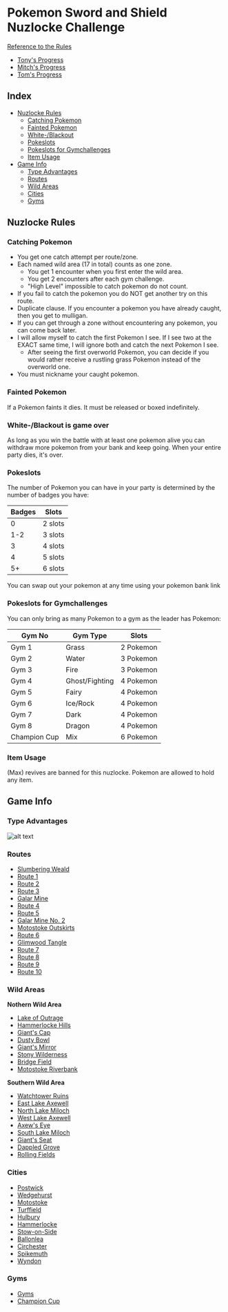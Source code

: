 # Pokemon Sword and Shield Nuzlocke Challenge
[Reference to the Rules](https://www.reddit.com/r/nuzlocke/comments/h7rhth/sword_and_shield_nuzlocke_rules_solved/)
* [Tony's Progress](https://github.com/Tonylaats/Nuzlocke-Progress/blob/main/Progress.md)
* [Mitch's Progress](https://github.com/Mitch2703/Nuzlocke-Progress-Mitchell/blob/main/Progress.md)
* [Tom's Progress]()

## Index
* [Nuzlocke Rules](#nuzlocke-rules)
  * [Catching Pokemon](#catching-pokemon)
  * [Fainted Pokemon](#fainted-pokemon)
  * [White-/Blackout](#white-blackout-is-game-over)
  * [Pokeslots](#pokeslots)
  * [Pokeslots for Gymchallenges](#pokeslots-for-gymchallenges)
  * [Item Usage](#item-usage)
* [Game Info](#game-info)
  * [Type Advantages](#type-advantages) 
  * [Routes](#routes) 
  * [Wild Areas](#wild-areas)
  * [Cities](#cities)
  * [Gyms](#gyms)

## Nuzlocke Rules
### Catching Pokemon
* You get one catch attempt per route/zone.
* Each named wild area (17 in total) counts as one zone.
  * You get 1 encounter when you first enter the wild area.
  * You get 2 encounters after each gym challenge.
  * "High Level" impossible to catch pokemon do not count.
* If you fail to catch the pokemon you do NOT get another try on this route.
* Duplicate clause. If you encounter a pokemon you have already caught, then you get to mulligan.
* If you can get through a zone without encountering any pokemon, you can come back later.
* I will allow myself to catch the first Pokemon I see. If I see two at the EXACT same time, I will ignore both and catch the next Pokemon I see.
  * After seeing the first overworld Pokemon, you can decide if you would rather receive a rustling grass Pokemon instead of the overworld one.
* You must nickname your caught pokemon.

### Fainted Pokemon
If a Pokemon faints it dies. It must be released or boxed indefinitely.

### White-/Blackout is game over
As long as you win the battle with at least one pokemon alive you can withdraw more pokemon from your bank and keep going. When your entire party dies, it's over.

### Pokeslots
The number of Pokemon you can have in your party is determined by the number of badges you have:

Badges | Slots
----|--------|
 0 | 2 slots
 1-2 | 3 slots
 3 | 4 slots
 4 | 5 slots
 5+ | 6 slots

You can swap out your pokemon at any time using your pokemon bank link

### Pokeslots for Gymchallenges
You can only bring as many Pokemon to a gym as the leader has Pokemon:

| Gym No | Gym Type | Slots 
|--------|--------|--------|
| Gym 1 | Grass | 2 Pokemon
| Gym 2 | Water | 3 Pokemon
| Gym 3 | Fire | 3 Pokemon
| Gym 4 | Ghost/Fighting | 4 Pokemon
| Gym 5 | Fairy | 4 Pokemon
| Gym 6 | Ice/Rock | 4 Pokemon
| Gym 7 | Dark | 4 Pokemon
| Gym 8 | Dragon | 4 Pokemon
| Champion Cup | Mix | 6 Pokemon
  
### Item Usage
(Max) revives are banned for this nuzlocke. Pokemon are allowed to hold any item.

## Game Info
### Type Advantages
![alt text](https://i.pinimg.com/originals/7b/c6/58/7bc65872baa79ac690e9e4ae1aa8cb64.png)

### Routes
* [Slumbering Weald](https://www.serebii.net/pokearth/galar/slumberingweald.shtml)
* [Route 1](https://www.serebii.net/pokearth/galar/route1.shtml)
* [Route 2](https://www.serebii.net/pokearth/galar/route2.shtml)
* [Route 3](https://www.serebii.net/pokearth/galar/route3.shtml)
* [Galar Mine](https://www.serebii.net/pokearth/galar/galarmine.shtml)
* [Route 4](https://www.serebii.net/pokearth/galar/route4.shtml)
* [Route 5](https://www.serebii.net/pokearth/galar/route5.shtml)
* [Galar Mine No. 2](https://www.serebii.net/pokearth/galar/galarmineno.2.shtml)
* [Motostoke Outskirts](https://www.serebii.net/pokearth/galar/motostokeoutskirts.shtml)
* [Route 6](https://www.serebii.net/pokearth/galar/route6.shtml)
* [Glimwood Tangle](https://www.serebii.net/pokearth/galar/glimwoodtangle.shtml)
* [Route 7](https://www.serebii.net/pokearth/galar/route7.shtml)
* [Route 8](https://www.serebii.net/pokearth/galar/route8.shtml)
* [Route 9](https://www.serebii.net/pokearth/galar/route9.shtml)
* [Route 10](https://www.serebii.net/pokearth/galar/route10.shtml)

### Wild Areas
**Nothern Wild Area** 
* [Lake of Outrage](https://www.serebii.net/pokearth/galar/lakeofoutrage.shtml)
* [Hammerlocke Hills](https://www.serebii.net/pokearth/galar/hammerlockehills.shtml)
* [Giant's Cap](https://www.serebii.net/pokearth/galar/giant'scap.shtml)
* [Dusty Bowl](https://www.serebii.net/pokearth/galar/dustybowl.shtml)
* [Giant's Mirror](https://www.serebii.net/pokearth/galar/giant'smirror.shtml)
* [Stony Wilderness](https://www.serebii.net/pokearth/galar/stonywilderness.shtml)
* [Bridge Field](https://www.serebii.net/pokearth/galar/bridgefield.shtml)
* [Motostoke Riverbank](https://www.serebii.net/pokearth/galar/motostokeriverbank.shtml)

**Southern Wild Area**
* [Watchtower Ruins](https://www.serebii.net/pokearth/galar/watchtowerruins.shtml)
* [East Lake Axewell](https://www.serebii.net/pokearth/galar/eastlakeaxewell.shtml)
* [North Lake Miloch](https://www.serebii.net/pokearth/galar/northlakemiloch.shtml)
* [West Lake Axewell](https://www.serebii.net/pokearth/galar/westlakeaxewell.shtml)
* [Axew's Eye](https://www.serebii.net/pokearth/galar/axew'seye.shtml)
* [South Lake Miloch](https://www.serebii.net/pokearth/galar/southlakemiloch.shtml)
* [Giant's Seat](https://www.serebii.net/pokearth/galar/giant'sseat.shtml)
* [Dappled Grove](https://www.serebii.net/pokearth/galar/dappledgrove.shtml)
* [Rolling Fields](https://www.serebii.net/pokearth/galar/rollingfields.shtml)

### Cities
* [Postwick](https://www.serebii.net/pokearth/galar/postwick.shtml)
* [Wedgehurst](https://www.serebii.net/pokearth/galar/wedgehurst.shtml)
* [Motostoke](https://www.serebii.net/pokearth/galar/motostoke.shtml)
* [Turffield](https://www.serebii.net/pokearth/galar/turffield.shtml)
* [Hulbury](https://www.serebii.net/pokearth/galar/hulbury.shtml)
* [Hammerlocke](https://www.serebii.net/pokearth/galar/hammerlocke.shtml)
* [Stow-on-Side](https://www.serebii.net/pokearth/galar/stow-on-side.shtml)
* [Ballonlea](https://www.serebii.net/pokearth/galar/ballonlea.shtml)
* [Circhester](https://www.serebii.net/pokearth/galar/circhester.shtml)
* [Spikemuth](https://www.serebii.net/pokearth/galar/spikemuth.shtml)
* [Wyndon](https://www.serebii.net/pokearth/galar/wyndon.shtml)

### Gyms
* [Gyms](https://www.serebii.net/swordshield/gyms.shtml)
* [Champion Cup](https://www.serebii.net/swordshield/championcup.shtml)






